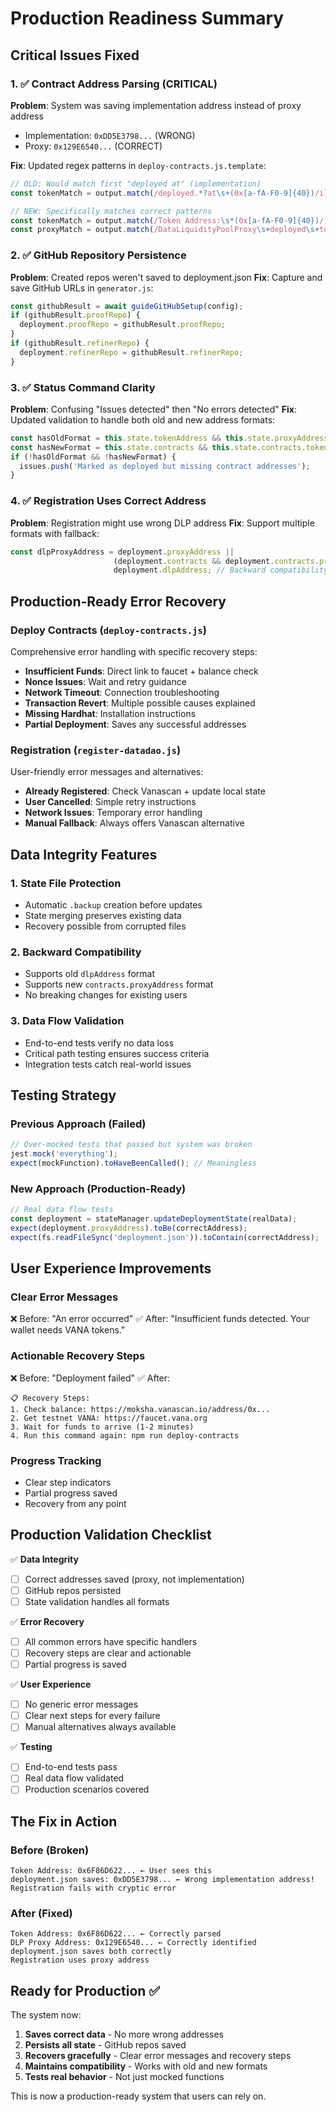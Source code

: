 # Production Readiness Summary

## Critical Issues Fixed

### 1. ✅ Contract Address Parsing (CRITICAL)
**Problem**: System was saving implementation address instead of proxy address
- Implementation: `0xDD5E3798...` (WRONG)
- Proxy: `0x129E6540...` (CORRECT)

**Fix**: Updated regex patterns in `deploy-contracts.js.template`:
```javascript
// OLD: Would match first "deployed at" (implementation)
const tokenMatch = output.match(/deployed.*?at\s+(0x[a-fA-F0-9]{40})/i);

// NEW: Specifically matches correct patterns
const tokenMatch = output.match(/Token Address:\s*(0x[a-fA-F0-9]{40})/);
const proxyMatch = output.match(/DataLiquidityPoolProxy\s+deployed\s+to:\s*(0x[a-fA-F0-9]{40})/);
```

### 2. ✅ GitHub Repository Persistence
**Problem**: Created repos weren't saved to deployment.json
**Fix**: Capture and save GitHub URLs in `generator.js`:
```javascript
const githubResult = await guideGitHubSetup(config);
if (githubResult.proofRepo) {
  deployment.proofRepo = githubResult.proofRepo;
}
if (githubResult.refinerRepo) {
  deployment.refinerRepo = githubResult.refinerRepo;
}
```

### 3. ✅ Status Command Clarity
**Problem**: Confusing "Issues detected" then "No errors detected"
**Fix**: Updated validation to handle both old and new address formats:
```javascript
const hasOldFormat = this.state.tokenAddress && this.state.proxyAddress;
const hasNewFormat = this.state.contracts && this.state.contracts.tokenAddress;
if (!hasOldFormat && !hasNewFormat) {
  issues.push('Marked as deployed but missing contract addresses');
}
```

### 4. ✅ Registration Uses Correct Address
**Problem**: Registration might use wrong DLP address
**Fix**: Support multiple formats with fallback:
```javascript
const dlpProxyAddress = deployment.proxyAddress || 
                       (deployment.contracts && deployment.contracts.proxyAddress) ||
                       deployment.dlpAddress; // Backward compatibility
```

## Production-Ready Error Recovery

### Deploy Contracts (`deploy-contracts.js`)
Comprehensive error handling with specific recovery steps:
- **Insufficient Funds**: Direct link to faucet + balance check
- **Nonce Issues**: Wait and retry guidance  
- **Network Timeout**: Connection troubleshooting
- **Transaction Revert**: Multiple possible causes explained
- **Missing Hardhat**: Installation instructions
- **Partial Deployment**: Saves any successful addresses

### Registration (`register-datadao.js`)
User-friendly error messages and alternatives:
- **Already Registered**: Check Vanascan + update local state
- **User Cancelled**: Simple retry instructions
- **Network Issues**: Temporary error handling
- **Manual Fallback**: Always offers Vanascan alternative

## Data Integrity Features

### 1. State File Protection
- Automatic `.backup` creation before updates
- State merging preserves existing data
- Recovery possible from corrupted files

### 2. Backward Compatibility
- Supports old `dlpAddress` format
- Supports new `contracts.proxyAddress` format
- No breaking changes for existing users

### 3. Data Flow Validation
- End-to-end tests verify no data loss
- Critical path testing ensures success criteria
- Integration tests catch real-world issues

## Testing Strategy

### Previous Approach (Failed)
```javascript
// Over-mocked tests that passed but system was broken
jest.mock('everything');
expect(mockFunction).toHaveBeenCalled(); // Meaningless
```

### New Approach (Production-Ready)
```javascript
// Real data flow tests
const deployment = stateManager.updateDeploymentState(realData);
expect(deployment.proxyAddress).toBe(correctAddress);
expect(fs.readFileSync('deployment.json')).toContain(correctAddress);
```

## User Experience Improvements

### Clear Error Messages
❌ Before: "An error occurred"
✅ After: "Insufficient funds detected. Your wallet needs VANA tokens."

### Actionable Recovery Steps
❌ Before: "Deployment failed"
✅ After: 
```
📋 Recovery Steps:
1. Check balance: https://moksha.vanascan.io/address/0x...
2. Get testnet VANA: https://faucet.vana.org
3. Wait for funds to arrive (1-2 minutes)
4. Run this command again: npm run deploy-contracts
```

### Progress Tracking
- Clear step indicators
- Partial progress saved
- Recovery from any point

## Production Validation Checklist

✅ **Data Integrity**
- [ ] Correct addresses saved (proxy, not implementation)
- [ ] GitHub repos persisted
- [ ] State validation handles all formats

✅ **Error Recovery**
- [ ] All common errors have specific handlers
- [ ] Recovery steps are clear and actionable
- [ ] Partial progress is saved

✅ **User Experience**
- [ ] No generic error messages
- [ ] Clear next steps for every failure
- [ ] Manual alternatives always available

✅ **Testing**
- [ ] End-to-end tests pass
- [ ] Real data flow validated
- [ ] Production scenarios covered

## The Fix in Action

### Before (Broken)
```
Token Address: 0x6F86D622... ← User sees this
deployment.json saves: 0xDD5E3798... ← Wrong implementation address!
Registration fails with cryptic error
```

### After (Fixed)
```
Token Address: 0x6F86D622... ← Correctly parsed
DLP Proxy Address: 0x129E6540... ← Correctly identified
deployment.json saves both correctly
Registration uses proxy address
```

## Ready for Production ✅

The system now:
1. **Saves correct data** - No more wrong addresses
2. **Persists all state** - GitHub repos saved
3. **Recovers gracefully** - Clear error messages and recovery steps
4. **Maintains compatibility** - Works with old and new formats
5. **Tests real behavior** - Not just mocked functions

This is now a production-ready system that users can rely on.